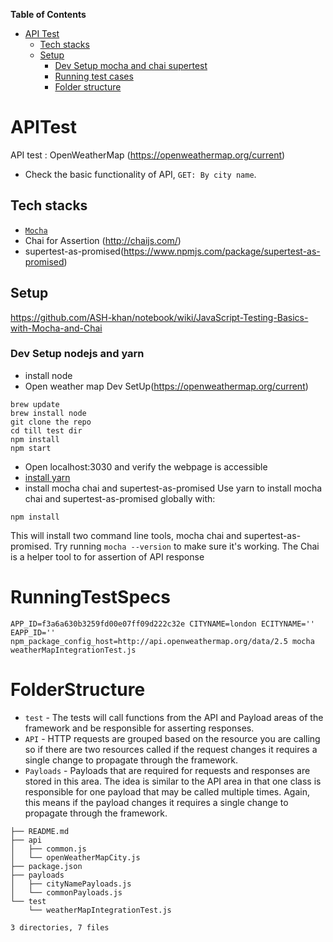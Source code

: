 <!-- START doctoc generated TOC please keep comment here to allow auto update -->
**Table of Contents**

- [API Test](#APITest)
  - [Tech stacks](#tech-stacks)
  - [Setup](#setup)
    - [Dev Setup mocha and chai supertest](#setup)
    - [Running test cases](#RunningTestSpecs)
    - [Folder structure](#FolderStructure)
<!-- END doctoc generated -->

# APITest

API test : OpenWeatherMap (https://openweathermap.org/current)
- Check the basic functionality of API, `GET: By city name`. 

## Tech stacks

- [`Mocha`](https://mochajs.org/)
- Chai for Assertion (http://chaijs.com/)
- supertest-as-promised(https://www.npmjs.com/package/supertest-as-promised)

## Setup

https://github.com/ASH-khan/notebook/wiki/JavaScript-Testing-Basics-with-Mocha-and-Chai

### Dev Setup nodejs and yarn
* install node
* Open weather map Dev SetUp(https://openweathermap.org/current)
```
brew update
brew install node
git clone the repo
cd till test dir
npm install
npm start
```
* Open localhost:3030 and verify the webpage is accessible
* [install yarn](https://yarnpkg.com/lang/en/docs/install/)
* install mocha chai and supertest-as-promised
Use yarn to install mocha chai and supertest-as-promised globally with:
```
npm install

```
This will install two command line tools, mocha chai and supertest-as-promised. Try running `mocha --version` to make sure it's working.
The Chai is a helper tool to for assertion of API response

# RunningTestSpecs

```
APP_ID=f3a6a630b3259fd00e07ff09d222c32e CITYNAME=london ECITYNAME='' EAPP_ID='' npm_package_config_host=http://api.openweathermap.org/data/2.5 mocha weatherMapIntegrationTest.js

```


# FolderStructure

- `test` -  The tests will call functions from the API and Payload areas of the framework and be responsible for asserting responses.
- `API` -  HTTP requests are grouped based on the resource you are calling so if there are two resources called if the request changes it requires a single change to propagate through the framework.
- `Payloads` - Payloads that are required for requests and responses are stored in this area. The idea is similar to the API area in that one class is responsible for one payload that may be called multiple times. Again, this means if the payload changes it requires a single change to propagate through the framework.


````
├── README.md
├── api
│   ├── common.js
│   └── openWeatherMapCity.js
├── package.json
├── payloads
│   ├── cityNamePayloads.js
│   └── commonPayloads.js
└── test
    └── weatherMapIntegrationTest.js

3 directories, 7 files

````
